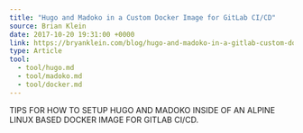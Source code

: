 ```yaml
---
title: "Hugo and Madoko in a Custom Docker Image for GitLab CI/CD"
source: Brian Klein
date: 2017-10-20 19:31:00 +0000
link: https://bryanklein.com/blog/hugo-and-madoko-in-a-gitlab-custom-docker-image/
type: Article
tool:
  - tool/hugo.md
  - tool/madoko.md
  - tool/docker.md
---
```

TIPS FOR HOW TO SETUP HUGO AND MADOKO INSIDE OF AN ALPINE LINUX BASED DOCKER IMAGE FOR GITLAB CI/CD.
